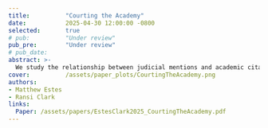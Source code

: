 ```yaml
---
title:          "Courting the Academy"
date:           2025-04-30 12:00:00 -0800 
selected:       true
# pub:          "Under review"
pub_pre:        "Under review"
# pub_date:       
abstract: >-
  We study the relationship between judicial mentions and academic citations for two legal movements: legal realism and originalism. We find positive effects for the realists, but do not identify the sign of the effect for the originalists. 
cover:          /assets/paper_plots/CourtingTheAcademy.png
authors:
- Matthew Estes
- Ransi Clark
links:
  Paper: /assets/papers/EstesClark2025_CourtingTheAcademy.pdf
---
```

